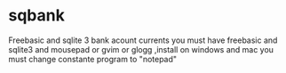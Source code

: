 # sqbank
Freebasic and sqlite 3 bank acount currents
you must have freebasic and sqlite3  and mousepad  or gvim or glogg ,install on windows and mac you must change constante program to "notepad"
